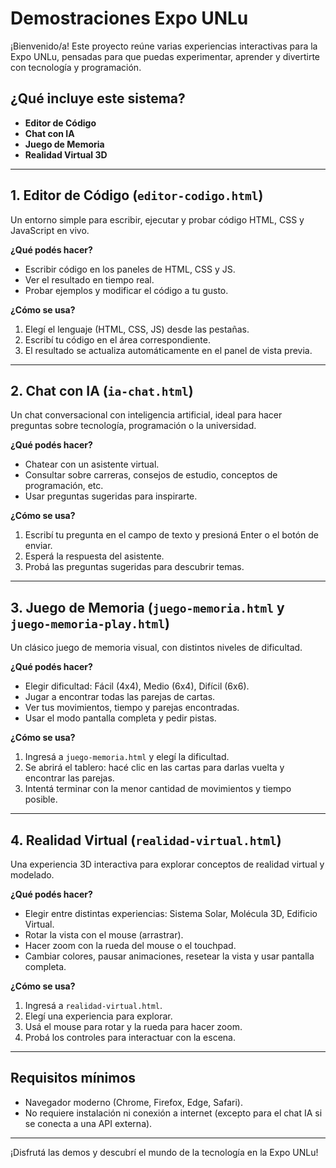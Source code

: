 # Demostraciones Expo UNLu

¡Bienvenido/a! Este proyecto reúne varias experiencias interactivas para la Expo UNLu, pensadas para que puedas experimentar, aprender y divertirte con tecnología y programación.

## ¿Qué incluye este sistema?

- **Editor de Código**
- **Chat con IA**
- **Juego de Memoria**
- **Realidad Virtual 3D**

---

## 1. Editor de Código (`editor-codigo.html`)

Un entorno simple para escribir, ejecutar y probar código HTML, CSS y JavaScript en vivo.

**¿Qué podés hacer?**
- Escribir código en los paneles de HTML, CSS y JS.
- Ver el resultado en tiempo real.
- Probar ejemplos y modificar el código a tu gusto.

**¿Cómo se usa?**
1. Elegí el lenguaje (HTML, CSS, JS) desde las pestañas.
2. Escribí tu código en el área correspondiente.
3. El resultado se actualiza automáticamente en el panel de vista previa.

---

## 2. Chat con IA (`ia-chat.html`)

Un chat conversacional con inteligencia artificial, ideal para hacer preguntas sobre tecnología, programación o la universidad.

**¿Qué podés hacer?**
- Chatear con un asistente virtual.
- Consultar sobre carreras, consejos de estudio, conceptos de programación, etc.
- Usar preguntas sugeridas para inspirarte.

**¿Cómo se usa?**
1. Escribí tu pregunta en el campo de texto y presioná Enter o el botón de enviar.
2. Esperá la respuesta del asistente.
3. Probá las preguntas sugeridas para descubrir temas.

---

## 3. Juego de Memoria (`juego-memoria.html` y `juego-memoria-play.html`)

Un clásico juego de memoria visual, con distintos niveles de dificultad.

**¿Qué podés hacer?**
- Elegir dificultad: Fácil (4x4), Medio (6x4), Difícil (6x6).
- Jugar a encontrar todas las parejas de cartas.
- Ver tus movimientos, tiempo y parejas encontradas.
- Usar el modo pantalla completa y pedir pistas.

**¿Cómo se usa?**
1. Ingresá a `juego-memoria.html` y elegí la dificultad.
2. Se abrirá el tablero: hacé clic en las cartas para darlas vuelta y encontrar las parejas.
3. Intentá terminar con la menor cantidad de movimientos y tiempo posible.

---

## 4. Realidad Virtual (`realidad-virtual.html`)

Una experiencia 3D interactiva para explorar conceptos de realidad virtual y modelado.

**¿Qué podés hacer?**
- Elegir entre distintas experiencias: Sistema Solar, Molécula 3D, Edificio Virtual.
- Rotar la vista con el mouse (arrastrar).
- Hacer zoom con la rueda del mouse o el touchpad.
- Cambiar colores, pausar animaciones, resetear la vista y usar pantalla completa.

**¿Cómo se usa?**
1. Ingresá a `realidad-virtual.html`.
2. Elegí una experiencia para explorar.
3. Usá el mouse para rotar y la rueda para hacer zoom.
4. Probá los controles para interactuar con la escena.

---

## Requisitos mínimos
- Navegador moderno (Chrome, Firefox, Edge, Safari).
- No requiere instalación ni conexión a internet (excepto para el chat IA si se conecta a una API externa).

---

¡Disfrutá las demos y descubrí el mundo de la tecnología en la Expo UNLu!
